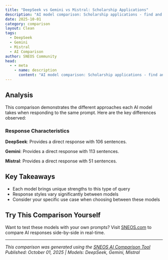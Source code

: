 ```yaml
---
title: "DeepSeek vs Gemini vs Mistral: Scholarship Applications"
description: "AI model comparison: Scholarship applications - find and win academic funding..."
date: 2025-10-01
category: comparison
layout: Clean
tags:
  - DeepSeek
  - Gemini
  - Mistral
  - AI Comparison
author: SNEOS Community
head:
  - - meta
    - name: description
      content: "AI model comparison: Scholarship applications - find and win academic funding..."
---
```


<ChatComparison
  title="DeepSeek vs Gemini vs Mistral: Scholarship Applications"
  prompt="Scholarship applications - find and win academic funding"
  :responses='{
    "DeepSeek": "Of course! Finding and winning scholarships is a strategic process. Think of it like a part-time job with an excellent hourly rate. Here is a comprehensive guide to finding and securing academic funding.\n\n### The Mindset: You Are the Product, They Are the Customer\n\nShift your thinking. You are not \u0022begging for money.\u0022 You are a valuable investment. The scholarship committee is \u0022buying\u0022 a promising student who will represent their values, succeed academically, and eventually, contribute to society. Your job is to prove you are that investment.\n\n---\n\n### Part 1: The Hunt - Where to Find Scholarships\n\nCast a wide net, but be strategic. Don\u0027t just apply to the big, national ones.\n\n#### 1. Local Scholarships (Your Best Bet for Less Competition)\n*   **Your High School Counselor\u0027s Office:** They have lists of local awards from community foundations, rotary clubs, unions, and businesses.\n*   **Local Community Foundations:** Many towns and counties have foundations that manage dozens of specific scholarships (e.g., \u0022for a student pursuing nursing from XYZ county\u0022).\n*   **Parents\u0027 Employers:** Many companies offer scholarships for employees\u0027 children.\n*   **Your Employer or Local Businesses:** Your part-time job or local businesses (like the grocery store or bank) might have programs.\n*   **Churches and Community Organizations:** Rotary, Kiwanis, Lions Club, etc.\n\n#### 2. University-Specific Scholarships (The Goldmine)\n*   **The University\u0027s Financial Aid Website:** This is crucial. Most schools automatically consider you for merit-based aid with your application, but many have **separate, competitive scholarships** you must apply for.\n*   **Specific Academic Departments:** If you\u0027re majoring in Engineering, check the Engineering department\u0027s website for scholarships funded by alumni or industry partners.\n*   **Honors College or Special Programs:** These often come with significant funding.\n\n#### 3. National \u0026 Online Databases (Cast the Wide Net)\n*   **Fastweb.com:** One of the oldest and largest. Create a detailed profile for matched scholarships.\n*   **Cappex.com (now part of College Greenlight):** Good for both college search and scholarships.\n*   **Chegg.com:** Another major player with a good database.\n*   **Scholarships.com:** Similar to Fastweb; create a profile.\n*   **Niche.com:** Offers scholarships and college reviews.\n*   **The College Board\u0027s BigFuture:** Beyond college search, it has a solid scholarship database.\n\n#### 4. Specialized Scholarships (Leverage Your Uniqueness)\n*   **Ethnicity \u0026 Heritage:** Many organizations support students from specific backgrounds.\n*   **First-Generation College Student:** Numerous programs aim to support students who are the first in their family to attend college.\n*   **Field of Study:** Professional associations (e.g., American Institute of Architects, American Medical Association) often have scholarships.\n*   **Hobbies \u0026 Talents:** Are you a left-handed cellist? There\u0027s a scholarship for that. (Seriously, there are niche awards for almost everything).\n*   **Military Affiliation:** Scholarships for children of veterans or active-duty personnel (e.g., Scholarships for Military Children).\n\n---\n\n### Part 2: The Win - How to Craft a Winning Application\n\nFinding them is only half the battle. Winning requires a polished, personalized approach.\n\n#### 1. Get Organized (Non-Negotiable)\n*   **Create a Spreadsheet:** Track scholarship name, deadline, amount, required materials (essay, transcripts, letters), application status, and submission date.\n*   **Set a Schedule:** Dedicate a few hours each week to scholarship applications. Consistency is key.\n\n#### 2. The Essay: Your Story, Your Voice\nThis is the most important part of most competitive scholarships.\n*   **Answer the Prompt Directly:** Don\u0027t reuse an essay without tailoring it. If they ask about leadership, talk about leadership.\n*   **Show, Don\u0027t Tell:** Instead of \u0022I am a hard worker,\u0022 say, \u0022I spent three months teaching myself Python to build an app that tracked local food drive donations, which increased efficiency by 20%.\u0022\n*   **Be Specific and Personal:** Connect your goals to the scholarship\u0027s mission. Why do *you* deserve *their* money? Tell a compelling story.\n*   **Have a Strong Opening:** Grab the reader\u0027s attention in the first paragraph.\n*   **Proofread, Then Proofread Again:** Typos and grammatical errors signal carelessness. Have a teacher, parent, or friend read it.\n\n#### 3. Letters of Recommendation\n*   **Ask Early and Politely:** Give your recommenders at least a month\u0027s notice.\n*   **Choose the Right People:** A teacher who knows you well in a core subject is better than a famous person who doesn\u0027t know you. A supervisor from a job or volunteer position can also be powerful.\n*   **Make it Easy for Them:** Provide them with your resume, a draft of your essay, a list of deadlines, and a bulleted list of your accomplishments relevant to the scholarship.\n*   **Waive Your Right to View:** On forms, waive your right to see the letter. This makes the recommendation more credible.\n\n#### 4. The Resume / Activity Sheet\n*   **Quantify Your Achievements:** \u0022Raised $5,000 for the local animal shelter\u0022 is better than \u0022Helped with fundraising.\u0022\n*   **Focus on Leadership \u0026 Impact:** Even if you weren\u0027t the president, describe your specific role and contribution.\n*   **Include Everything Relevant:** Work experience, volunteering, clubs, sports, awards, special projects.\n\n#### 5. Transcripts and Test Scores\n*   **Know the Requirements:** Some scholarships require official transcripts sent directly from your school; others accept unofficial copies. Plan ahead for official ones, as they can take time.\n\n---\n\n### Part 3: The Strategy \u0026 Avoiding Scams\n\n#### Application Strategy\n*   **The 80/20 Rule:** Spend 80% of your time on the scholarships you have the best chance of winning (local, specific to your profile) and 20% on the long-shot national ones.\n*   **Recycle and Revise:** It\u0027s smart to have a \u0022base\u0022 essay that you tailor for different prompts.\n*   **Apply, Apply, Apply:** It\u0027s a numbers game. The more quality applications you submit, the better your odds.\n\n#### Red Flags: How to Spot a Scam\n**NEVER PAY TO APPLY FOR A SCHOLARSHIP.** Legitimate ones are free.\n*   **\u0022You\u0027re a finalist!\u0022** for a contest you never entered.\n*   **\u0022We guarantee you\u0027ll win!\u0022** (No one can guarantee this).\n*   **Requiring your credit card or bank information.**\n*   **Fees of any kind.**\n*   **Scholarship \u0022search services\u0022 that charge high fees.** The best databases are free.\n\n### Final Checklist for Success\n\n*   [ ] Started searching early (Junior year of high school).\n*   [ ] Created an organization system (spreadsheet).\n*   [ ] Prioritized local and university-specific scholarships.\n*   [ ] Crafted a powerful, personal essay and tailored it for each application.\n*   [ ] Secured strong letters of recommendation well in advance.\n*   [ ] Polished my resume to highlight impact and leadership.\n*   [ ] Proofread every single component of every application.\n*   [ ] Met all deadlines.\n*   [ ] Applied to a high volume of relevant scholarships.\n\nWinning scholarships takes dedication, but the reward\u2014graduating with less debt\u2014is life-changing. Good luck! You can do this.",
    "Gemini": "Okay, let\u0027s break down how to find and win scholarship applications. This is a multi-faceted process that requires research, organization, and strong writing.\n\n**I. Finding Scholarships**\n\n*   **Understanding Scholarship Types:**\n    *   **Merit-Based:** Awarded based on academic achievement, test scores, talents, and leadership.\n    *   **Need-Based:** Awarded based on financial need.  Often require the FAFSA (Free Application for Federal Student Aid).\n    *   **Demographic-Specific:** Targeted towards specific groups of people (e.g., ethnic minorities, women in STEM, first-generation students).\n    *   **Subject-Specific:** Awarded to students pursuing a particular field of study.\n    *   **Organizational/Affiliation-Based:** Offered by companies, non-profits, or organizations to their employees/members or to students who meet specific criteria related to their organization\u0027s mission.\n    *   **Location-Specific:** For students attending college in a particular state or region, or for students who live in a certain area.\n    *   **\u0022No Essay\u0022 or Easy Scholarships:** Often awarded through random drawings. Lower effort, but lower chances of winning.\n\n*   **Key Scholarship Search Engines \u0026 Websites:**\n    *   **Fastweb:** (fastweb.com) A well-established and comprehensive database.\n    *   **Scholarships.com:** (scholarships.com) Another large database with a wide range of opportunities.\n    *   **Niche:** (niche.com/colleges/scholarships/) Offers scholarships and college rankings/reviews.\n    *   **Sallie Mae Scholarship Search:** (salliemae.com/college-planning/tools/scholarship-search/)\n    *   **College Board:** (bigfuture.collegeboard.org/scholarship-search)  Connected to the SAT and AP programs.\n    *   **Chegg:** (chegg.com/scholarships) Offers scholarships and other college resources.\n    *   **Peterson\u0027s:** (petersons.com/scholarship-search.aspx)\n    *   **Bold.org:** (bold.org) Features unique and often less competitive scholarships.\n    *   **Going Merry:** (goingmerry.com) A platform that matches you with scholarships and helps you apply.\n    *   **Unigo:** (unigo.com/scholarships)\n    *   **Scholarship America:** (scholarshipamerica.org)\n\n*   **Beyond the Big Search Engines:**\n    *   **Your High School Counselor\u0027s Office:** A *crucial* resource.  They often have lists of local and regional scholarships that are less competitive.  Attend scholarship workshops if they offer them.\n    *   **Your College\u0027s Financial Aid Office:**  Many colleges offer scholarships specifically for their students. Check the college\u0027s website and contact the financial aid office directly.\n    *   **Professional Organizations in Your Field:** If you know what you want to study, look for scholarships offered by professional organizations related to that field (e.g., the American Society of Civil Engineers).\n    *   **Your Parents\u0027 Employers:** Many companies offer scholarships to the children of their employees.\n    *   **Local Community Organizations:**  Check with local Rotary Clubs, Kiwanis Clubs, Chambers of Commerce, religious organizations, and other community groups.\n    *   **Credit Unions and Banks:** Many offer scholarships to their members.\n    *   **Fraternal Organizations:**  Groups like the Elks, Lions Club, and Knights of Columbus often have scholarship programs.\n    *   **Specific Interest Groups:** If you have a particular hobby or interest (e.g., debate, music, sports), look for scholarships related to it.\n\n*   **Effective Search Strategies:**\n    *   **Use Keywords:** Be specific with your search terms (e.g., \u0022engineering scholarship for women,\u0022 \u0022scholarship for students with disabilities,\u0022 \u0022local scholarship for [your city]\u0022).\n    *   **Filter Your Results:**  Use the filters on scholarship websites to narrow down the options based on your GPA, major, ethnicity, etc.\n    *   **Don\u0027t Be Afraid to Be Niche:**  The more specific a scholarship is, the less competition you\u0027ll face.\n    *   **Apply for Smaller Awards Too:**  Even smaller scholarships can add up and make a difference.\n    *   **Be Wary of Scams:** Never pay money to apply for a scholarship. Legitimate scholarships are free to apply for.  Be suspicious of scholarships that require you to provide your bank account information upfront. If it sounds too good to be true, it probably is.\n\n**II. Winning Scholarships: The Application Process**\n\n*   **Organization is Key:**\n    *   **Create a Spreadsheet or Document:** Track the scholarships you\u0027re interested in, the deadlines, the requirements, and your progress on each application.\n    *   **Set Realistic Goals:**  Don\u0027t try to apply for every scholarship you find. Focus on the ones that are a good fit for you and that you have a realistic chance of winning.\n    *   **Give Yourself Plenty of Time:**  Don\u0027t wait until the last minute to start working on your applications.\n    *   **Prioritize Applications:**  Focus on the scholarships with the highest award amounts and the ones that are most relevant to you.\n\n*   **Crafting a Compelling Application:**\n    *   **Read the Instructions Carefully:**  Make sure you understand the requirements and follow them precisely.  Missing a deadline or failing to provide all the necessary information can disqualify you.\n    *   **Highlight Your Strengths:**  Focus on your academic achievements, extracurricular activities, leadership experience, and community involvement.\n    *   **Write a Strong Essay:**  The essay is often the most important part of the application.\n        *   **Understand the Prompt:** Carefully analyze the essay prompt and make sure you address it directly.\n        *   **Tell Your Story:**  Use the essay to tell a compelling story about yourself and your experiences.  Show the reader who you are and what you\u0027re passionate about.\n        *   **Be Specific:**  Avoid vague statements and generalities.  Provide concrete examples to support your claims.\n        *   **Show, Don\u0027t Tell:**  Use vivid language and imagery to bring your story to life.\n        *   **Proofread Carefully:**  Typos and grammatical errors can hurt your chances of winning.  Have someone else proofread your essay before you submit it.\n        *   **Tailor Your Essay:** Don\u0027t use the same essay for every scholarship. Customize each essay to fit the specific requirements and values of the organization offering the scholarship.\n    *   **Obtain Strong Letters of Recommendation:**\n        *   **Ask Early:**  Give your recommenders plenty of time to write a thoughtful letter.\n        *   **Choose Wisely:**  Select recommenders who know you well and can speak to your strengths and accomplishments.\n        *   **Provide Information:**  Give your recommenders a copy of your resume, a list of your accomplishments, and information about the scholarship you\u0027re applying for.  Provide them with a draft of your essay (if applicable) so they can see what you\u0027re highlighting about yourself.\n        *   **Follow Up:**  Send your recommenders a reminder a week or two before the deadline.\n    *   **Present Yourself Professionally:**\n        *   **Use a Professional Email Address:**  Avoid using silly or inappropriate email addresses.\n        *   **Follow Up After Applying:**  Send a thank-you note to the scholarship committee to express your appreciation for their consideration.\n\n*   **Key Essay Themes \u0026 Strategies:**\n\n    *   **Demonstrate Impact:** Quantify your accomplishments whenever possible. Instead of saying \u0022I volunteered,\u0022 say \u0022I volunteered 100 hours at the local soup kitchen, serving over 500 meals.\u0022\n    *   **Show Growth \u0026 Learning:**  Reflect on your experiences and explain what you learned from them. How did you overcome challenges? How did you grow as a person?\n    *   **Connect to the Scholarship Provider\u0027s Mission:** Research the organization offering the scholarship and explain how your values and goals align with theirs.\n    *   **Be Authentic:**  Write in your own voice and be genuine in your expression. Don\u0027t try to be someone you\u0027re not.\n    *   **Address Weaknesses (If Applicable):** If the essay prompt asks about a challenge you\u0027ve faced, be honest about your struggles but focus on how you overcame them.  Turn a negative into a positive by highlighting your resilience and determination.\n\n**III.  Staying Motivated and Persistent**\n\n*   **Don\u0027t Get Discouraged:**  The scholarship application process can be time-consuming and competitive.  Don\u0027t get discouraged if you don\u0027t win every scholarship you apply for.\n*   **Learn From Your Mistakes:**  If you don\u0027t win a scholarship, ask for feedback on your application.  Use this feedback to improve your applications in the future.\n*   **Celebrate Small Victories:**  Acknowledge and celebrate your accomplishments along the way.\n*   **Remember Your Goal:**  Keep your eye on the prize: a college education without crippling debt.\n\n**IV.  Important Reminders:**\n\n*   **Deadlines are Sacred:**  Mark deadlines clearly and submit your applications well in advance.\n*   **Be Honest:**  Never exaggerate or fabricate information on your application.\n*   **Proofread Everything:**  Errors can sink your application.\n*   **Don\u0027t Give Up!** The more you apply, the better your chances of winning.\n\nBy following these tips, you can increase your chances of finding and winning scholarships to help finance your education. Good luck!\n",
    "Mistral": "Winning a scholarship involves a combination of thorough research, strong application materials, and strategic planning. Here are some steps to help you find and win academic funding:\n\n### 1. **Research Scholarship Opportunities**\n   - **University Websites:** Check the financial aid and scholarship sections of the universities you are interested in.\n   - **Government Websites:** Look for scholarships offered by your government or the government of the country where you plan to study.\n   - **Scholarship Databases:** Use online databases like Fastweb, Scholarships.com, and College Board\u2019s BigFuture.\n   - **Professional Organizations:** Many professional associations offer scholarships to students in their field.\n   - **Corporate Scholarships:** Some companies offer scholarships to students pursuing degrees in fields related to their industry.\n   - **Local Community:** Check with local organizations, clubs, and foundations for scholarships.\n\n### 2. **Understand Eligibility Requirements**\n   - **Academic Performance:** Many scholarships require a minimum GPA or specific academic achievements.\n   - **Financial Need:** Some scholarships are need-based and require proof of financial need.\n   - **Essay Requirements:** Many scholarships require an essay or personal statement.\n   - **Recommendation Letters:** Some scholarships require letters of recommendation from teachers, mentors, or employers.\n\n### 3. **Prepare a Strong Application**\n   - **Personal Statement:** Write a compelling personal statement that highlights your achievements, goals, and why you deserve the scholarship.\n   - **Essay:** Tailor your essay to the specific scholarship requirements. Make sure it is well-written, clear, and concise.\n   - **Recommendation Letters:** Choose recommenders who know you well and can speak to your strengths and potential.\n   - **Resume/CV:** Include a resume or CV that highlights your academic achievements, extracurricular activities, and work experience.\n   - **Transcripts:** Ensure your academic transcripts are up-to-date and accurately reflect your grades and coursework.\n\n### 4. **Meet Deadlines**\n   - **Application Deadlines:** Make a list of all scholarship deadlines and ensure you submit your applications well in advance.\n   - **Follow-Up:** If you haven\u2019t heard back by the expected date, follow up with the scholarship provider.\n\n### 5. **Proofread and Edit**\n   - **Grammar and Spelling:** Ensure your application materials are free of grammatical and spelling errors.\n   - **Consistency:** Make sure all information is consistent across your application materials.\n\n### 6. **Apply to Multiple Scholarships**\n   - **Increase Your Chances:** The more scholarships you apply for, the better your chances of winning one.\n   - **Diversify:** Apply for a mix of large and small scholarships to maximize your opportunities.\n\n### 7. **Follow Instructions Carefully**\n   - **Read Instructions:** Carefully read and follow all application instructions. Missing a step or requirement can disqualify you.\n   - **Submit Correctly:** Ensure you submit your application through the correct method (e.g., online, mail, email).\n\n### 8. **Stay Organized**\n   - **Track Applications:** Keep a spreadsheet or document to track all the scholarships you\u2019ve applied for, their deadlines, and their status.\n   - **Save Copies:** Save copies of all your application materials for future reference.\n\n### 9. **Seek Feedback**\n   - **Mentors and Teachers:** Ask mentors, teachers, or counselors to review your application materials and provide feedback.\n   - **Peer Review:** Have peers or family members review your essays and personal statements.\n\n### 10. **Follow Up After Submission**\n   - **Confirmation:** Ensure you receive confirmation that your application has been received.\n   - **Updates:** Keep the scholarship provider updated if there are any changes to your contact information or academic status.\n\n### Additional Tips:\n   - **Start Early:** Begin your scholarship search and application process as early as possible.\n   - **Be Honest:** Always be truthful in your application materials.\n   - **Stay Positive:** Don\u2019t be discouraged if you don\u2019t win every scholarship you apply for. Keep trying!\n\nBy following these steps, you can increase your chances of finding and winning academic funding to support your education. Good luck!"
  }'
  published-date="11:52"
/>

## Analysis

This comparison demonstrates the different approaches each AI model takes when responding to the same prompt. Here are the key differences observed:

### Response Characteristics

**DeepSeek**: Provides a direct response with 106 sentences. 

**Gemini**: Provides a direct response with 113 sentences. 

**Mistral**: Provides a direct response with 51 sentences. 

## Key Takeaways

- Each model brings unique strengths to this type of query
- Response styles vary significantly between models
- Consider your specific use case when choosing between these models

## Try This Comparison Yourself

Want to test these models with your own prompts? Visit [SNEOS.com](https://sneos.com) to compare AI responses side-by-side in real-time.

---

*This comparison was generated using the [SNEOS AI Comparison Tool](https://sneos.com)*
*Published: October 01, 2025 | Models: DeepSeek, Gemini, Mistral*

